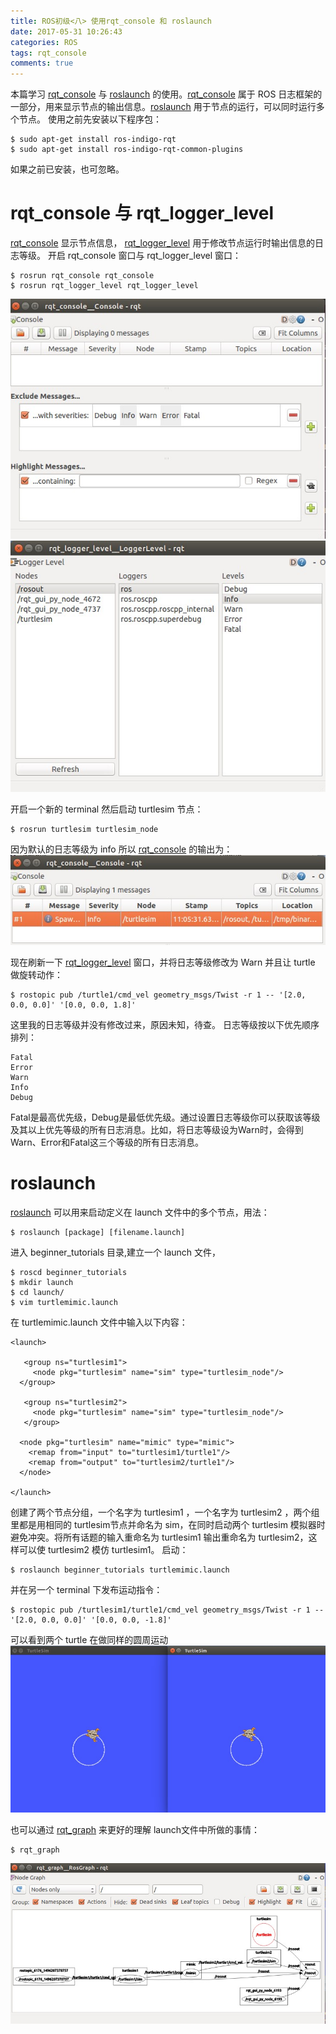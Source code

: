 ```yaml
---
title: ROS初级<八> 使用rqt_console 和 roslaunch
date: 2017-05-31 10:26:43
categories: ROS
tags: rqt_console 
comments: true
---
```

本篇学习 [rqt_console](http://wiki.ros.org/rqt_console) 与 [roslaunch](http://wiki.ros.org/roslaunch) 的使用。[rqt_console](http://wiki.ros.org/rqt_console) 属于 ROS 日志框架的一部分，用来显示节点的输出信息。[roslaunch](http://wiki.ros.org/roslaunch) 用于节点的运行，可以同时运行多个节点。
使用之前先安装以下程序包：
   ```
 $ sudo apt-get install ros-indigo-rqt
 $ sudo apt-get install ros-indigo-rqt-common-plugins
   ```
<!--more-->
如果之前已安装，也可忽略。
# rqt_console 与 rqt_logger_level
[rqt_console](http://wiki.ros.org/rqt_console) 显示节点信息， [rqt_logger_level](http://wiki.ros.org/rqt_logger_level) 用于修改节点运行时输出信息的日志等级。
开启 rqt_console 窗口与 rqt_logger_level 窗口：
   ```
 $ rosrun rqt_console rqt_console
 $ rosrun rqt_logger_level rqt_logger_level
   ```
![](ros-primary-tutorial-8/rqtconsole.jpg)
![](ros-primary-tutorial-8/rqtloglevel.jpg)

开启一个新的 terminal 然后启动 turtlesim 节点：
   ```
 $ rosrun turtlesim turtlesim_node
   ```
因为默认的日志等级为 info 所以 [rqt_console](http://wiki.ros.org/rqt_console) 的输出为：
![](ros-primary-tutorial-8/info.jpg)

现在刷新一下 [rqt_logger_level](http://wiki.ros.org/rqt_logger_level) 窗口，并将日志等级修改为 Warn 并且让 turtle 做旋转动作：
   ```
 $ rostopic pub /turtle1/cmd_vel geometry_msgs/Twist -r 1 -- '[2.0, 0.0, 0.0]' '[0.0, 0.0, 1.8]'
   ```
 这里我的日志等级并没有修改过来，原因未知，待查。
日志等级按以下优先顺序排列：
   ```
 Fatal
 Error
 Warn
 Info
 Debug
   ```
Fatal是最高优先级，Debug是最低优先级。通过设置日志等级你可以获取该等级及其以上优先等级的所有日志消息。比如，将日志等级设为Warn时，会得到Warn、Error和Fatal这三个等级的所有日志消息。
# roslaunch
[roslaunch](http://wiki.ros.org/roslaunch) 可以用来启动定义在 launch 文件中的多个节点，用法：
   ```
 $ roslaunch [package] [filename.launch]
   ```
进入 beginner_tutorials 目录,建立一个 launch 文件，
   ```
 $ roscd beginner_tutorials
 $ mkdir launch
 $ cd launch/
 $ vim turtlemimic.launch
   ```
在 turtlemimic.launch 文件中输入以下内容：
   ```
   <launch>
  
      <group ns="turtlesim1">
        <node pkg="turtlesim" name="sim" type="turtlesim_node"/>
     </group>
  
      <group ns="turtlesim2">
        <node pkg="turtlesim" name="sim" type="turtlesim_node"/>
      </group>
 
     <node pkg="turtlesim" name="mimic" type="mimic">
       <remap from="input" to="turtlesim1/turtle1"/>
       <remap from="output" to="turtlesim2/turtle1"/>
     </node>
 
  </launch>
   ```
创建了两个节点分组，一个名字为 turtlesim1 ，一个名字为 turtlesim2 ，两个组里都是用相同的  turtlesim节点并命名为 sim，在同时启动两个 turtlesim 模拟器时避免冲突。将所有话题的输入重命名为 turtlesim1 输出重命名为 turtlesim2，这样可以使 turtlesim2 模仿 turtlesim1。
启动：
   ```
 $ roslaunch beginner_tutorials turtlemimic.launch
   ```
 并在另一个 terminal 下发布运动指令：
   ```
 $ rostopic pub /turtlesim1/turtle1/cmd_vel geometry_msgs/Twist -r 1 -- '[2.0, 0.0, 0.0]' '[0.0, 0.0, -1.8]'
   ```
可以看到两个 turtle 在做同样的圆周运动![](ros-primary-tutorial-8/two.jpg)

也可以通过 [rqt_graph]() 来更好的理解 launch文件中所做的事情：
   ```
$ rqt_graph
   ```
![](ros-primary-tutorial-8/rqtgraph.jpg)

